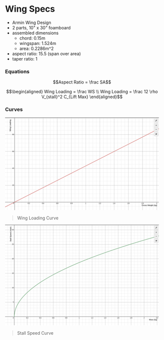 # Wing Specs

- Armin Wing Design
- 2 parts, 10" x 30" foamboard
- assembled dimensions
	- chord: 0.15m
	- wingspan: 1.524m
	- area: 0.2286m^2
- aspect ratio: 15.5 (span over area)
- taper ratio: 1

### Equations
```math
Aspect Ratio = \frac SA
```

```math
\begin{aligned}
Wing Loading = \frac WS \\
Wing Loading = \frac 12 \rho V_{stall}^2 C_{Lift Max}

\end{aligned}
```

### Curves
![](./images/wing_loading.png)
> Wing Loading Curve  


![](./images/stall_speed.png)
> Stall Speed Curve  

